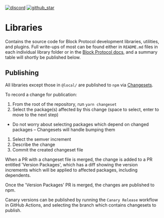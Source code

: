 [block protocol docs]: https://blockprotocol.org/docs?utm_medium=organic&utm_source=github_readme_blockprotocol-repo_libs
[block-scripts]: block-scripts
[block-template-custom-element]: block-template-custom-element
[block-template-html]: block-template-html
[block-template-react]: block-template-react
[blockprotocol]: blockprotocol
[create-block-app]: create-block-app
[discord]: https://blockprotocol.org/discord?utm_medium=organic&utm_source=github_readme_blockprotocol-repo_libs
[github_star]: https://github.com/blockprotocol/blockprotocol/tree/main/libs#
[mock-block-dock]: mock-block-dock
[wordpress-plugin]: wordpress-plugin

[![discord](https://img.shields.io/discord/1050770647564943402)][discord] [![github_star](https://img.shields.io/github/stars/blockprotocol/blockprotocol?label=Star%20on%20GitHub&style=social)][github_star]

# Libraries

Contains the source code for Block Protocol development libraries, utilities, and plugins. Full write-ups of most can be found either in `README.md` files in each individual library folder or in the [Block Protocol docs], and a summary table will shortly be published below.

## Publishing

All libraries except those in `@local/` are published to `npm` via
[Changesets](https://github.com/changesets/changesets).

To record a change for publication:

1.  From the root of the repository, run `yarn changeset`
1.  Select the package(s) affected by this change (space to select, enter to move to the next step)

- Do not worry about selecting packages which depend on changed packages – Changesets will handle bumping them

1.  Select the semver increment
1.  Describe the change
1.  Commit the created changeset file

When a PR with a changeset file is merged, the change is added to a PR entitled 'Version Packages',
which has a diff showing the version increments which will be applied to affected packages, including dependents.

Once the 'Version Packages' PR is merged, the changes are published to npm.

Canary versions can be published by running the `Canary Release` workflow in GitHub Actions, and selecting the branch which contains changesets to publish.
